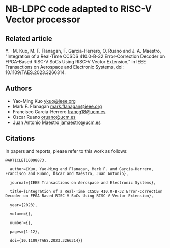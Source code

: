 # NB-LDPC code adapted to RISC-V Vector processor

## Related article 

Y. -M. Kuo, M. F. Flanagan, F. Garcia-Herrero, O. Ruano and J. A. Maestro, "Integration of a Real-Time CCSDS 410.0-B-32 Error-Correction Decoder on FPGA-Based RISC-V SoCs Using RISC-V Vector Extension," in IEEE Transactions on Aerospace and Electronic Systems, doi: 10.1109/TAES.2023.3266314.

## Authors ##
* Yao-Ming Kuo ykuo@ieee.org
* Mark F. Flanagan mark.flanagan@ieee.org 
* Francisco Garcia-Herrero francg18@ucm.es
* Oscar Ruano oruano@ucm.es
* Juan Antonio Maestro jamaestro@ucm.es 

## Citations

In papers and reports, please refer to this work as follows: 

```  
@ARTICLE{10098873,

  author={Kuo, Yao-Ming and Flanagan, Mark F. and Garcia-Herrero, Francisco and Ruano, Õscar and Maestro, Juan Antonio},

  journal={IEEE Transactions on Aerospace and Electronic Systems}, 

  title={Integration of a Real-Time CCSDS 410.0-B-32 Error-Correction Decoder on FPGA-Based RISC-V SoCs Using RISC-V Vector Extension}, 

  year={2023},

  volume={},

  number={},

  pages={1-12},

  doi={10.1109/TAES.2023.3266314}}

```
